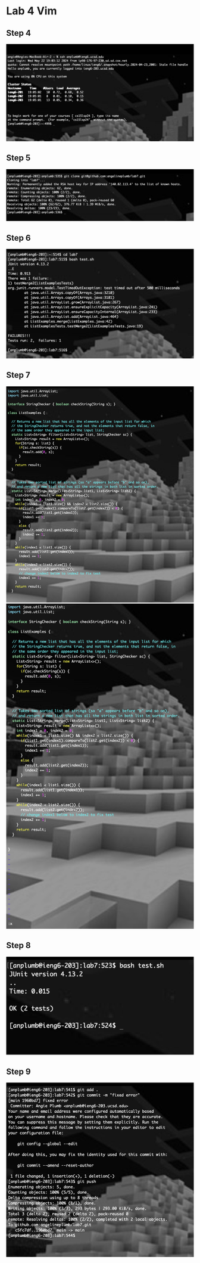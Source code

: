 # Lab 4 Vim <br>
## Step 4 <br>
![Image](ssh.png) <br>

## Step 5 <br>
![Image](git_clone.png) <br>

## Step 6 <br>
![Image](test1.png) <br>

## Step 7 <br>
![Image](open.png) <br>
![Image](edited.png) <br>

## Step 8 <br>
![Image](test2.png) <br>

## Step 9 <br>
![Image](push.png) <br>





